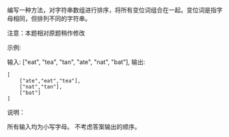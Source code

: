 编写一种方法，对字符串数组进行排序，将所有变位词组合在一起。变位词是指字母相同，但排列不同的字符串。

注意：本题相对原题稍作修改

示例:

输入: ["eat", "tea", "tan", "ate", "nat", "bat"],
输出:
```text
[
    ["ate","eat","tea"],
    ["nat","tan"],
    ["bat"]
]
```
说明：

所有输入均为小写字母。
不考虑答案输出的顺序。
